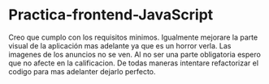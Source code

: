 # Practica-frontend-JavaScript


Creo que cumplo con los requisitos minimos. Igualmente mejorare la parte visual de la aplicación mas adelante ya que es un horror verla. Las imagenes de los anuncios no se ven. Al no ser una parte obligatoria espero que no afecte en la calificacion. De todas maneras intentare refactorizar el codigo para mas adelanter dejarlo perfecto.